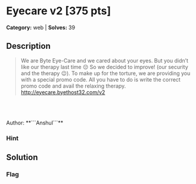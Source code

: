 # Eyecare v2 [375 pts]

**Category:** web
| **Solves:** 39

## Description
>We are Byte Eye-Care and we cared about your eyes. But you didn’t like our therapy last time 😔 So we decided to improve! (our security and the therapy 😉). To make up for the torture, we are providing you with a special promo code. All you have to do is write the correct promo code and avail the relaxing therapy.<br>http://eyecare.byethost32.com/v2<br><br><br>Author: **```Anshul```**

### Hint
 
## Solution

### Flag

